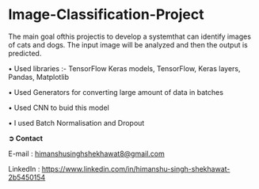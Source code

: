 # Image-Classification-Project

The main goal ofthis projectis to develop a systemthat can identify
images of cats and dogs. The input image will be analyzed and then
the output is predicted.


• Used libraries :- TensorFlow Keras models, TensorFlow, Keras layers, Pandas, Matplotlib

• Used Generators for converting large amount of data in batches

• Used CNN to buid this model

• I used Batch Normalisation and Dropout




**➲ Contact**

E-mail : himanshusinghshekhawat8@gmail.com

LinkedIn : https://www.linkedin.com/in/himanshu-singh-shekhawat-2b5450154

